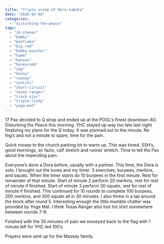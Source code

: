 ```yaml
---
title: "Triple scoop of Dora-tabata"
date: "2020-03-04"
categories: 
  - "disturbing-the-peace"
tags: 
  - "16-steves"
  - "bambi"
  - "beefcake"
  - "big-red"
  - "bobby-boucher"
  - "hamm"
  - "hanson"
  - "honeycomb"
  - "imp"
  - "kenny"
  - "rooney"
  - "schlitz"
  - "short-circuit"
  - "texas-ranger"
  - "track-star"
  - "triple-lindy"
  - "yoga-mat"
---
```


17 Pax decided to Q shop and ended up at the POGL’s finest downtown AO, Disturbing the Peace this morning. YHC stayed up way too late last night finalizing my plans for the Q today. It was planned out to the minute. No fng’s and not a minute to spare, time for the pain.  

Quick mosey to the church parking lot to warm up. This was timed. SSH’s, good mornings, sir fazio, calf stretch and runner stretch. Time to tell the Pax about the impending pain.  

Everyone’s done a Dora before, usually with a partner. This time, the Dora is solo. I brought out the tunes and my timer. 3 exercises; burpees, merkins, and squats. When the timer starts do 10 burpees in the first minute. Rest for remainder of that minute. Start of minute 2 perform 20 merkins, rest for rest of minute if finished. Start of minute 3 perform 30 squats, rest for rest of minute if finished. This continued for 10 rounds to complete 100 burpees, 200 merkins, and 300 squats all in 30 minutes. I also threw in a lap around the block after round 5. Interesting enough the little mumble chatter was provided by Yoga Mat. I think Texas Ranger also lost his shirt somewhere between rounds 7-8. 

Finished with the 30 minutes of pain we moseyed back to the flag with 1 minute left for YHC led 100’s.  

Prayers were sent up for the Massey family.

